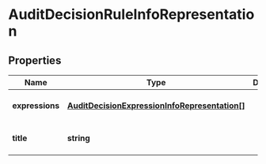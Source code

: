 # AuditDecisionRuleInfoRepresentation

## Properties
Name | Type | Description | Notes
------------ | ------------- | ------------- | -------------
**expressions** | [**AuditDecisionExpressionInfoRepresentation[]**](AuditDecisionExpressionInfoRepresentation.md) |  | [optional] [default to null]
**title** | **string** |  | [optional] [default to null]


